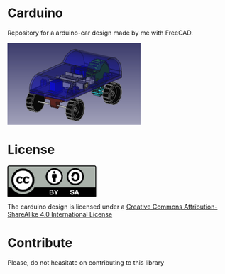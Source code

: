 # Carduino
Repository for a arduino-car design made by me with FreeCAD. 

<img src="gallery/carduino.png" width="300" align="center">

# License 

<img src="By-sa.png" width="200" align = "center">

The carduino design is licensed under a [Creative Commons Attribution-ShareAlike 4.0 International License](http://creativecommons.org/licenses/by-sa/4.0/)

# Contribute

  Please, do not heasitate on contributing to this library
